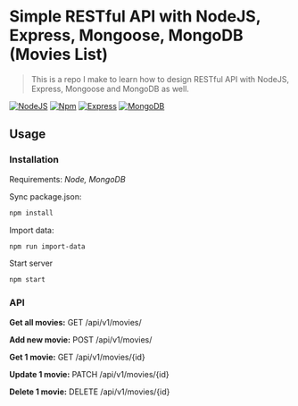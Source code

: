 # Simple RESTful API with NodeJS, Express, Mongoose, MongoDB (Movies List)

> This is a repo I make to learn how to design RESTful API with NodeJS, Express, Mongoose and MongoDB as well.

[![NodeJS][node-image]][node-url] [![Npm][npm-image]][npm-url] [![Express][express-image]][express-url] [![MongoDB][mongo-image]][mongo-url]



## Usage
### Installation
Requirements: *Node, MongoDB*

Sync package.json:

```sh
npm install
```
Import data:

```sh
npm run import-data
```

Start server

```sh
npm start
```



### API
**Get all movies:**
GET /api/v1/movies/

**Add new movie:**
POST /api/v1/movies/

**Get 1 movie:**
GET /api/v1/movies/{id}

**Update 1 movie:**
PATCH /api/v1/movies/{id}

**Delete 1 movie:**
DELETE /api/v1/movies/{id}



<!-- Markdown link & img -->
[node-image]: https://img.shields.io/badge/node-13.7-green
[node-url]: https://nodejs.org/en/
[npm-image]: https://img.shields.io/badge/npm-6.13-orange
[npm-url]: https://www.npmjs.com/get-npm
[express-image]: https://img.shields.io/badge/express-4.17-brightgreen
[express-url]: https://expressjs.com/
[mongo-image]: https://img.shields.io/badge/mongo-4.2-brightgreen
[mongo-url]: https://www.mongodb.com/
